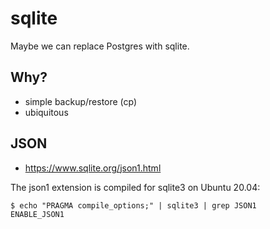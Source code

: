 # sqlite
Maybe we can replace Postgres with sqlite.

## Why?
- simple backup/restore (cp)
- ubiquitous

## JSON
- https://www.sqlite.org/json1.html

The json1 extension is compiled for sqlite3 on Ubuntu 20.04:
```
$ echo "PRAGMA compile_options;" | sqlite3 | grep JSON1
ENABLE_JSON1
```
